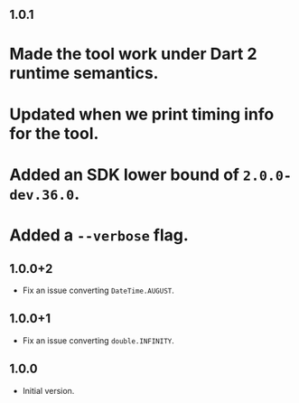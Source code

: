 ## 1.0.1
# Made the tool work under Dart 2 runtime semantics.
# Updated when we print timing info for the tool.
# Added an SDK lower bound of `2.0.0-dev.36.0`.
# Added a `--verbose` flag.

## 1.0.0+2
* Fix an issue converting `DateTime.AUGUST`.

## 1.0.0+1
* Fix an issue converting `double.INFINITY`.

## 1.0.0
* Initial version.
